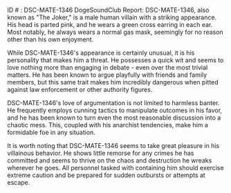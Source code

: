 ID # : DSC-MATE-1346
DogeSoundClub Report: DSC-MATE-1346, also known as "The Joker," is a male human villain with a striking appearance. His head is parted pink, and he wears a green cross earring in each ear. Most notably, he always wears a normal gas mask, seemingly for no reason other than his own enjoyment.

While DSC-MATE-1346's appearance is certainly unusual, it is his personality that makes him a threat. He possesses a quick wit and seems to love nothing more than engaging in debate - even over the most trivial matters. He has been known to argue playfully with friends and family members, but this same trait makes him incredibly dangerous when pitted against law enforcement or other authority figures.

DSC-MATE-1346's love of argumentation is not limited to harmless banter. He frequently employs cunning tactics to manipulate outcomes in his favor, and he has been known to turn even the most reasonable discussion into a chaotic mess. This, coupled with his anarchist tendencies, make him a formidable foe in any situation.

It is worth noting that DSC-MATE-1346 seems to take great pleasure in his villainous behavior. He shows little remorse for any crimes he has committed and seems to thrive on the chaos and destruction he wreaks wherever he goes. All personnel tasked with containing him should exercise extreme caution and be prepared for sudden outbursts or attempts at escape.